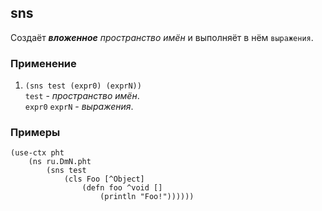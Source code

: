 ## sns
Создаёт ___вложенное__ пространство имён_ и выполняёт в нём `выражения`.

### Применение

1. `(sns test (expr0) (exprN))`<br>
`test` - _пространство имён_.<br>
`expr0` `exprN` - _выражения_.

### Примеры

```
(use-ctx pht
    (ns ru.DmN.pht
        (sns test
            (cls Foo [^Object]
                (defn foo ^void []
                    (println "Foo!"))))))
```